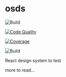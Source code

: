 # osds

![Build](https://github.com/jsplopes/osds/workflows/Build/badge.svg?branch=work)

[![Code Quality](https://deepscan.io/api/teams/7871/projects/9965/branches/133304/badge/grade.svg)](https://deepscan.io/dashboard#view=project&tid=7871&pid=9965&bid=133304)

[![Coverage](https://codecov.io/gh/jsplopes/osds/branch/master/graph/badge.svg)](https://codecov.io/gh/jsplopes/osds)

![Build](https://github.com/jsplopes/osds/workflows/Build/badge.svg?branch=master&event=check_run)

React design system to test

more to read...
